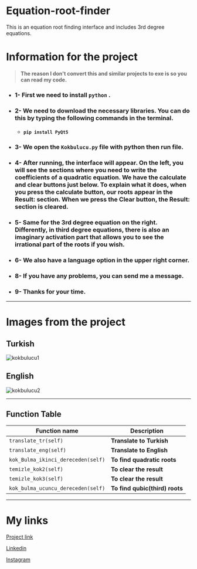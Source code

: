 # Equation-root-finder
 This is an equation root finding interface and includes 3rd degree equations.


# Information for the project 
>#### The reason I don't convert this and similar projects to exe is so you can read my code.
- ### 1- First we need to install `python` .

- ### 2- We need to download the necessary libraries. You can do this by typing the following commands in the terminal.
  - #### `pip install PyQt5`

- ### 3- We open the `Kokbulucu.py` file with python then run file.

- ### 4- After running, the interface will appear. On the left, you will see the sections where you need to write the coefficients of a quadratic equation. We have the calculate and clear buttons just below. To explain what it does, when you press the calculate button, our roots appear in the Result: section. When we press the Clear button, the Result: section is cleared. 

- ### 5- Same for the 3rd degree equation on the right. Differently, in third degree equations, there is also an imaginary activation part that allows you to see the irrational part of the roots if you wish.

- ### 6- We also have a language option in the upper right corner.

- ### 8- If you have any problems, you can send me a message.

- ### 9- Thanks for your time.

----

# Images from the project

## Turkish
![kokbulucu1](https://github.com/NumaIYI/Equation-root-finder/assets/128406291/4d512b1f-c380-4a10-843a-d701ca73fc40)

## English
![kokbulucu2](https://github.com/NumaIYI/Equation-root-finder/assets/128406291/735f5358-9c9e-4a66-864c-4a5abf29a74a)

----
## Function Table

| Function name | Description                   |
| ------------- | ------------------------------ |
| `translate_tr(self)`      | **Translate to Turkish**       |
| `translate_eng(self)`   | **Translate to English**     |
| `kok_Bulma_ikinci_dereceden(self)`   | **To find quadratic roots**     |
| `temizle_kok2(self)`      | **To clear the result**       |
| `temizle_kok3(self)`   | **To clear the result**     |
| `kok_bulma_ucuncu_dereceden(self)`   | **To find qubic(third) roots**     |
----

# **My links**

[Project link](https://github.com/NumaIYI/Equation-root-finder)

[Linkedin](https://tr.linkedin.com/in/ahmed-numan-%C3%A7ift%C3%A7i-96305a243 "Linkedin hesabım")

[Instagram](https://www.instagram.com/ahmednuman.ciftci/)
